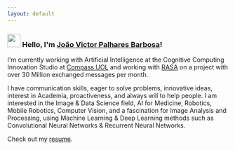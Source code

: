 ```yaml
---
layout: default
---
```

### <img src="https://media.giphy.com/media/hvRJCLFzcasrR4ia7z/giphy.gif" width="30px"> Hello, I'm [João Victor Palhares Barbosa](https://www.linkedin.com/in/joao-palhares/)!

I'm currently working with Artificial Intelligence at the Cognitive Computing Innovation Studio at [Compass UOL](https://compass.uol/) and working with [RASA](https://rasa.com/) on a project with over 30 Million exchanged messages per month.

I have communication skills, eager to solve problems, innovative ideas, interest in Academia, proactiveness, and always will to help people. I am interested in the Image & Data Science field, AI for Medicine, Robotics, Mobile Robotics, Computer Vision, and a fascination for Image Analysis and Processing, using Machine Learning & Deep Learning methods such as Convolutional Neural Networks &
Recurrent Neural Networks.

Check out my [resume](./assets/src/resume.pdf).
